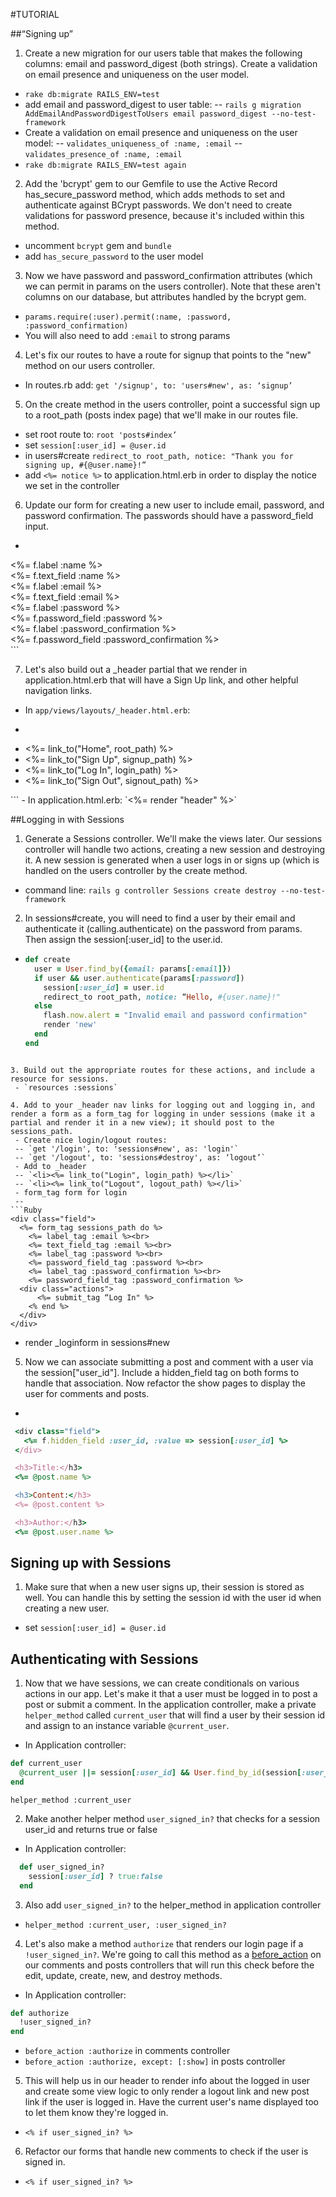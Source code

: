 #TUTORIAL

##“Signing up”

1. Create a new migration for our users table that makes the following columns: email and password_digest (both strings). Create a validation on email presence and uniqueness on the user model.
 - `rake db:migrate RAILS_ENV=test`
 - add email and password_digest to user table: 
 -- `rails g migration AddEmailAndPasswordDigestToUsers email password_digest --no-test-framework`
 - Create a validation on email presence and uniqueness on the user model: 
 -- `validates_uniqueness_of :name, :email`
 -- `validates_presence_of :name, :email`
 - `rake db:migrate RAILS_ENV=test again`

2. Add the 'bcrypt' gem to our Gemfile to use the Active Record has_secure_password method, which adds methods to set and authenticate against BCrypt passwords. We don't need to create validations for password presence, because it's included within this method.
 - uncomment `bcrypt` gem and `bundle`
 - add `has_secure_password` to the user model

3. Now we have password and password_confirmation attributes (which we can permit in params on the users controller). Note that these aren't columns on our database, but attributes handled by the bcrypt gem.
 - `params.require(:user).permit(:name, :password, :password_confirmation)`
 - You will also need to add `:email` to strong params

4. Let's fix our routes to have a route for signup that points to the "new" method on our users controller.
 - In routes.rb add: `get '/signup', to: 'users#new', as: ‘signup’`

5. On the create method in the users controller, point a successful sign up to a root_path (posts index page) that we'll make in our routes file.
 - set root route to: `root 'posts#index’`
 - set `session[:user_id] = @user.id`
 - in users#create `redirect_to root_path, notice: "Thank you for signing up, #{@user.name}!”`
 - add `<%= notice %>` to application.html.erb in order to display the notice we set in the controller

6. Update our form for creating a new user to include email, password, and password confirmation. The passwords should have a password_field input.
 - ```Ruby 
  <div class="field">
    <%= f.label :name %><br>
    <%= f.text_field :name %><br>
    <%= f.label :email %><br>
    <%= f.text_field :email %><br>
    <%= f.label :password %><br>
    <%= f.password_field :password %><br>
    <%= f.label :password_confirmation %><br>
    <%= f.password_field :password_confirmation %><br>
  </div>
  ```

7. Let's also build out a _header partial that we render in application.html.erb that will have a Sign Up link, and other helpful navigation links.
 - In `app/views/layouts/_header.html.erb`:
 - ```Ruby
 <ul>
  <li><%= link_to("Home", root_path) %></li>
  <li><%= link_to("Sign Up", signup_path) %></li>
  <li><%= link_to("Log In", login_path) %></li>
  <li><%= link_to("Sign Out", signout_path) %></li>
</ul>
```
 - In application.html.erb: `<%= render "header" %>`


##Logging in with Sessions

1. Generate a Sessions controller. We'll make the views later. Our sessions controller will handle two actions, creating a new session and destroying it. A new session is generated when a user logs in or signs up (which is handled on the users controller by the create method.
 - command line:  `rails g controller Sessions create destroy --no-test-framework`

2. In sessions#create, you will need to find a user by their email and authenticate it (calling.authenticate) on the password from params. Then assign the session[:user_id] to the user.id.
- ```Ruby
  def create
    user = User.find_by({email: params[:email]})
    if user && user.authenticate(params[:password])
      session[:user_id] = user.id
      redirect_to root_path, notice: “Hello, #{user.name}!"
    else
      flash.now.alert = "Invalid email and password confirmation"
      render 'new'
    end
  end
```

3. Build out the appropriate routes for these actions, and include a resource for sessions.
 - `resources :sessions`

4. Add to your _header nav links for logging out and logging in, and render a form as a form_tag for logging in under sessions (make it a partial and render it in a new view); it should post to the sessions_path.
 - Create nice login/logout routes: 
 -- `get '/login', to: 'sessions#new', as: 'login'`
 -- `get '/logout', to: 'sessions#destroy', as: ‘logout’`
 - Add to _header
 -- `<li><%= link_to("Login", login_path) %></li>`
 -- `<li><%= link_to("Logout", logout_path) %></li>`
 - form_tag form for login
 --
```Ruby
<div class="field">
  <%= form_tag sessions_path do %>
    <%= label_tag :email %><br>
    <%= text_field_tag :email %><br>
    <%= label_tag :password %><br>
    <%= password_field_tag :password %><br>
    <%= label_tag :password_confirmation %><br>
    <%= password_field_tag :password_confirmation %>
  <div class="actions">
      <%= submit_tag “Log In" %>
    <% end %>
  </div>
</div>
```

 - render _loginform in sessions#new

5. Now we can associate submitting a post and comment with a user via the session["user_id"]. Include a hidden_field tag on both forms to handle that association. Now refactor the show pages to display the user for comments and posts.
 -
 ```Ruby
  <div class="field">
    <%= f.hidden_field :user_id, :value => session[:user_id] %>
  </div>

  <h3>Title:</h3>
  <%= @post.name %>

  <h3>Content:</h3>
  <%= @post.content %>

  <h3>Author:</h3>
  <%= @post.user.name %>
```

## Signing up with Sessions

1. Make sure that when a new user signs up, their session is stored as well. You can handle this by setting the session id with the user id when creating a new user.
 - set `session[:user_id] = @user.id`

## Authenticating with Sessions

1. Now that we have sessions, we can create conditionals on various actions in our app. Let's make it that a user must be logged in to post a post or submit a comment.
In the application controller, make a private `helper_method` called `current_user` that will find a user by their session id and assign to an instance variable `@current_user`. 
  - In Application controller:
  ```Ruby
  def current_user
    @current_user ||= session[:user_id] && User.find_by_id(session[:user_id])
  end
  ```

  `helper_method :current_user`

2. Make another helper method `user_signed_in?` that checks for a session user_id and returns true or false
  - In Application controller:
  ```Ruby
    def user_signed_in?
      session[:user_id] ? true:false
    end
  ```

3. Also add `user_signed_in?` to the helper_method in application controller
  - `helper_method :current_user, :user_signed_in?`

4. Let's also make a method `authorize` that renders our login page if a `!user_signed_in?`. We're going to call this method as a [before_action](http://guides.rubyonrails.org/action_controller_overview.html#filters) on our comments and posts controllers that will run this check before the edit, update, create, new, and destroy methods.
 - In Application controller:
  ```Ruby
  def authorize
    !user_signed_in?
  end
  ```
 - `before_action :authorize` in comments controller
 - `before_action :authorize, except: [:show]` in posts controller

5. This will help us in our header to render info about the logged in user and create some view logic to only render a logout link and new post link if the user is logged in. Have the current user's name displayed too to let them know they're logged in.
 - `<% if user_signed_in? %>`

6. Refactor our forms that handle new comments to check if the user is signed in.
 - `<% if user_signed_in? %>`


